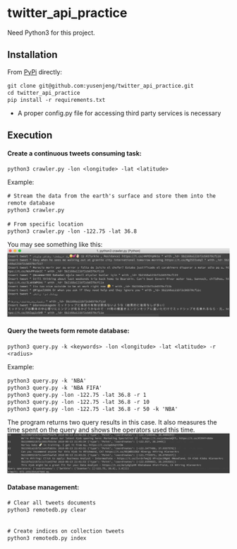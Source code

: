 # twitter_api_practice
Need Python3 for this project.

## Installation
From [PyPi](https://pypi.python.org/pypi/kubernetes/) directly:
```
git clone git@github.com:yusenjeng/twitter_api_practice.git
cd twitter_api_practice
pip install -r requirements.txt
```

* A proper config.py file for accessing third party services is necessary

## Execution

#### Create a continuous tweets consuming task:
```
python3 crawler.py -lon <longitude> -lat <latitude>
```

Example:
```
# Stream the data from the earth's surface and store them into the remote database
python3 crawler.py

# From specific location
python3 crawler.py -lon -122.75 -lat 36.8
```
You may see something like this:
![Insertion](reference/1.insertion.jpg "Insertion")

#### Query the tweets form remote database:
```
python3 query.py -k <keywords> -lon <longitude> -lat <latitude> -r <radius>
```

Example:
```
python3 query.py -k 'NBA'
python3 query.py -k 'NBA FIFA'
python3 query.py -lon -122.75 -lat 36.8 -r 1
python3 query.py -lon -122.75 -lat 36.8 -r 10
python3 query.py -lon -122.75 -lat 36.8 -r 50 -k 'NBA'
```
The program returns two query results in this case. It also measures the time spent on the query and shows the operators used this time.
![Query](reference/2.query.jpg "Query")


#### Database management:
```
# Clear all tweets documents
python3 remotedb.py clear


# Create indices on collection tweets
python3 remotedb.py index
```



